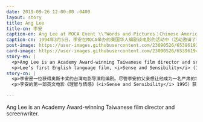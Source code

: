 ```yaml
---
date: 2019-09-26 12:00:00 -0400
layout: story
title: Ang Lee
title-cn: 李安
caption-en: Ang Lee at MOCA Event \\"Words and Pictures：Chinese American Screenwriters Talk Movies (feat. Ang Lee, Tony Chan)"<br>on March 5, 1994. Museum of Chinese in America (MOCA) Institutional Archives
caption-cn: 1994年3月5日，李安在MOCA举办的美国华人编剧谈电影的活动中（活动邀请了李安和陈国辉），美国华人博物馆<br>（MOCA）机构档案
post-image: https://user-images.githubusercontent.com/23090526/65396193-b76e1a80-dd71-11e9-9b7d-e3cbf195fe57.jpg
card-image: https://user-images.githubusercontent.com/23090526/65396194-b806b100-dd71-11e9-9bfa-cf33d7dbec96.jpg
story-en: |
  <p>Ang Lee is an Academy Award-winning Taiwanese film director and screenwriter. While Lee’s father pressured him to become a serious academic, Lee fell in love with drama and the arts while in college. He eventually pursued an MFA in film production at the NYU Tisch School of the Arts alongside classmate Spike Lee. After six discouraging years of unemployment, Lee caught the attention of a major Chinese studio with his screenplays and they produced his first feature film, <i>Pushing Hands</i>. With only his second feature, <i>The Wedding Banquet</i>, Lee received nominations and awards from international festivals, including a nomination for Best Foreign Language Film at the Golden Globes and Academy Awards.</p>
  <p>Lee’s first English language film, <i>Sense and Sensibility</i> (1995), was nominated for seven Academy Awards and in 1999 Lee breathed new life into the wuxia genre with <i>Crouching Tiger, Hidden Dragon</i>. In 2005, Lee won Best Director and Best Picture awards worldwide for the cultural phenomenon <i>Brokeback Mountain</i>, including a historic win as the first director of color to win the Academy Award. He would become the second director of color to win the award for <i>Life of Pi</i> (2012). The emotional charge of Lee’s films and his ability to translate deep, repressed feelings into visual artistry have earned him international and historic acclaim. In 2008, MOCA honored Ang Lee at its annual Legacy Award Gala.</p>
story-cn: |
  <p>李安是一位获得奥斯卡奖的台湾电影导演和编剧。尽管李安的父亲想让他成为一名严肃的学者，但他在大学时却爱上了戏剧和艺术。最终，他和同学斯派克·李（Spike Lee）一起在纽约大学Tisch艺术学院（NYU Tisch School of the Arts）攻读电影制作硕士学位。在经历了令人沮丧的六年失业生活后，李安凭借他的剧本引起了一家中国大制片厂的注意，他们制作了他的第一部故事片《推手》（<i>Pushing Hands</i>）。凭借第二部故事片《喜宴》（<i>The Wedding Banquet</i>），李安获得了国际电影节提名和奖项，包括金球奖和奥斯卡金像奖的最佳外语片提名。</p>
  <p>李安的第一部英文电影《理智与情感》（<i>Sense and Sensibility</i> 1995）获得了七项奥斯卡金像奖的提名。1999年，李安凭借《卧虎藏龙》（<i>Crouching Tiger, Hidden Dragon</i>）在武侠电影中崭露头角。2005年，李安凭借文化现象级的作品《断背山》（<i>Brokeback Mountain</i>）获得了全球最佳导演奖和最佳影片奖，是历史上第一位获得奥斯卡金像奖的有色人种导演。凭借《少年派的奇幻漂流》（<i>Life of Pi</i> 2012），他再次成为了获得奖奥斯卡金像奖的有色人种导演。李安电影的情感张力和他将深沉压抑的情感转化为视觉艺术的能力为他赢得了国际上和历史上的赞誉。2008年，MOCA在其年度传承颁奖晚会上表彰了李安。</p>
  
---
```

Ang Lee is an Academy Award-winning Taiwanese film director and screenwriter.
